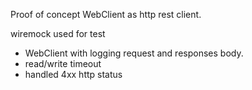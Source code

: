 Proof of concept WebClient as http rest client.

wiremock used for test

- WebClient with logging request and responses body.
- read/write timeout  
- handled 4xx http status
